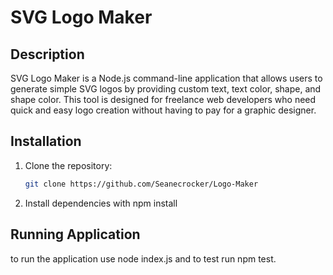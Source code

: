 # SVG Logo Maker

## Description

SVG Logo Maker is a Node.js command-line application that allows users to generate simple SVG logos by providing custom text, text color, shape, and shape color. This tool is designed for freelance web developers who need quick and easy logo creation without having to pay for a graphic designer.

## Installation

1. Clone the repository:

   ```bash
   git clone https://github.com/Seanecrocker/Logo-Maker

2. Install dependencies with npm install

## Running Application

to run the application use node index.js and to test run npm test.